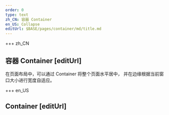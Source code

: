 ```yaml
---
order: 0
type: text
zh_CN: 容器 Container
en_US: Collapse
editUrl: $BASE/pages/container/md/title.md
---
```


+++ zh_CN

## 容器 Container [editUrl]

在页面布局中，可以通过 Container 将整个页面水平居中， 并在边缘根据当前窗口大小进行宽度自适应。

+++ en_US

## Container [editUrl]
